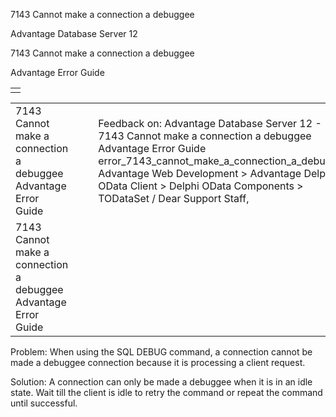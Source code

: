 7143 Cannot make a connection a debuggee




Advantage Database Server 12  

7143 Cannot make a connection a debuggee

Advantage Error Guide

|  |
| --- |
|  |

|  |  |  |  |  |
| --- | --- | --- | --- | --- |
| 7143 Cannot make a connection a debuggee  Advantage Error Guide |  |  | Feedback on: Advantage Database Server 12 - 7143 Cannot make a connection a debuggee Advantage Error Guide error\_7143\_cannot\_make\_a\_connection\_a\_debuggee Advantage Web Development > Advantage Delphi OData Client > Delphi OData Components > TODataSet / Dear Support Staff, |  |
| 7143 Cannot make a connection a debuggee  Advantage Error Guide |  |  |  |  |

Problem: When using the SQL DEBUG command, a connection cannot be made a debuggee connection because it is processing a client request.

Solution: A connection can only be made a debuggee when it is in an idle state. Wait till the client is idle to retry the command or repeat the command until successful.